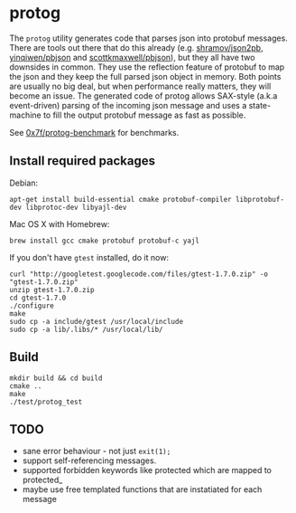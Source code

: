 # protog

The `protog` utility generates code that parses json into protobuf messages. There are tools out there that do this
already (e.g. [shramov/json2pb](https://github.com/shramov/json2pb),
[yinqiwen/pbjson](https://github.com/yinqiwen/pbjson) and
[scottkmaxwell/pbjson](https://github.com/scottkmaxwell/pbjson)), but they all have two downsides in common. They use
the reflection feature of protobuf to map the json and they keep the full parsed json object in memory. Both points are
usually no big deal, but when performance really matters, they will become an issue. The generated code of protog
allows SAX-style (a.k.a event-driven) parsing of the incoming json message and uses a state-machine to fill the output
protobuf message as fast as possible.

See [0x7f/protog-benchmark](https://github.com/0x7f/protog-benchmark) for benchmarks.

## Install required packages

Debian:
```
apt-get install build-essential cmake protobuf-compiler libprotobuf-dev libprotoc-dev libyajl-dev
```

Mac OS X with Homebrew:
```
brew install gcc cmake protobuf protobuf-c yajl
```

If you don't have `gtest` installed, do it now:
```
curl "http://googletest.googlecode.com/files/gtest-1.7.0.zip" -o "gtest-1.7.0.zip"
unzip gtest-1.7.0.zip
cd gtest-1.7.0
./configure
make
sudo cp -a include/gtest /usr/local/include
sudo cp -a lib/.libs/* /usr/local/lib/
```

## Build

```
mkdir build && cd build
cmake ..
make
./test/protog_test
```

## TODO

* sane error behaviour - not just `exit(1);`
* support self-referencing messages.
* supported forbidden keywords like protected which are mapped to protected_
* maybe use free templated functions that are instatiated for each message
